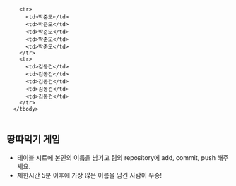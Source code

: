 <table>
      <tbody>

        <tr>
          <td>박준모</td>
          <td>박준모</td>
          <td>박준모</td>
          <td>박준모</td>
          <td>박준모</td>
        </tr>
        <tr>
          <td>김동건</td>
          <td>김동건</td>
          <td>김동건</td>
          <td>김동건</td>
          <td>김동건</td>
        </tr>
      </tbody>
</table>

## 땅따먹기 게임

- 테이블 시트에 본인의 이름을 남기고 팀의 repository에 add, commit, push 해주세요.
- 제한시간 5분 이후에 가장 많은 이름을 남긴 사람이 우승!
